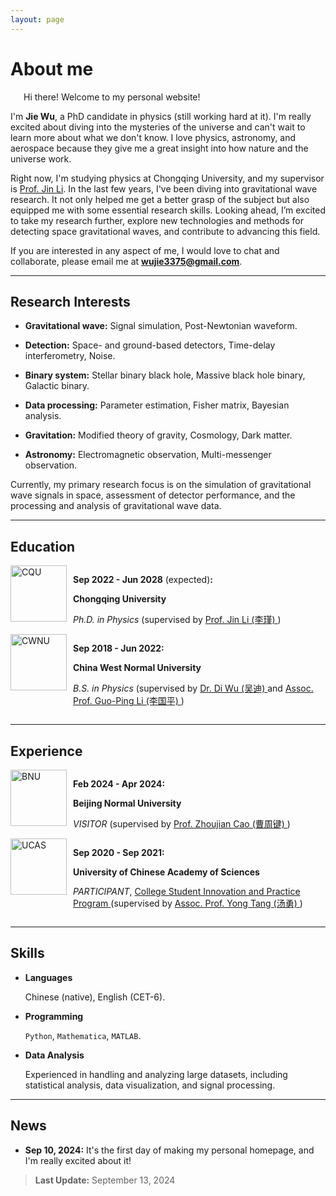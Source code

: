 ```yaml
---
layout: page
---
```


<!-- # <span style="color:red">The website is not completed.</span> -->

# About me

<!-- <img src="https://wujie3375.github.io/caihanlin.jpg" class="floatpic" width="360" height="480"> -->
 


<p style="text-indent: 1.5em;">Hi there! Welcome to my personal website!</p>

I'm **Jie Wu**, a PhD candidate in physics (still working hard at it). 
I'm really excited about diving into the mysteries of the universe and can't wait to learn more about what we don't know. 
I love physics, astronomy, and aerospace because they give me a great insight into how nature and the universe work.

Right now, I'm studying physics at Chongqing University, and my supervisor is [Prof. Jin Li](https://inspirehep.net/authors/1456898?ui-citation-summary=true&ui-exclude-self-citations=true). 
In the last few years, I've been diving into gravitational wave research. It not only helped me get a better grasp of the subject but also equipped me with some essential research skills. Looking ahead, I’m excited to take my research further, explore new technologies and methods for detecting space gravitational waves, and contribute to advancing this field.

If you are interested in any aspect of me, I would love to chat and collaborate, please email me at **wujie3375@gmail.com**.

---

## Research Interests

- **Gravitational wave:**  Signal simulation, Post-Newtonian waveform.

- **Detection:** Space- and ground-based detectors, Time-delay interferometry, Noise.

- **Binary system:** Stellar binary black hole, Massive black hole binary, Galactic binary.

- **Data processing:** Parameter estimation, Fisher matrix, Bayesian analysis.

- **Gravitation:** Modified theory of gravity, Cosmology, Dark matter.

- **Astronomy:** Electromagnetic observation, Multi-messenger observation.

Currently, my primary research focus is on the simulation of gravitational wave signals in space, assessment of detector performance, and the processing and analysis of gravitational wave data.


---

## Education

<!-- -  **Sep 2022 - Jun 2028** (expected) **:** 
  
   **PHD**, *Chongqing University* (supervised by [Prof. Jin Li (李瑾)](https://inspirehep.net/authors/1456898?ui-citation-summary=true&ui-exclude-self-citations=true)) -->

<div style="display: flex; align-items: flex-start; position: relative; padding-left: 0px;">
  <!-- 学校的 logo -->
  <img src="https://wujie3375.github.io/images/logo2/cqu.svg" alt="CQU" style="height: 90px; margin-right: 10px;">
  
  <!-- 文字内容 -->
  <div>
    <p><strong>Sep 2022 - Jun 2028</strong> (expected)<strong>:</strong></p>
    <p><strong>Chongqing University</strong></p>
    <p><em>Ph.D. in Physics</em> (supervised by 
    <a href="https://inspirehep.net/authors/1456898?ui-citation-summary=true&ui-exclude-self-citations=true">
        Prof. Jin Li (李瑾)
    </a>)</p>
  </div>
</div>


<!-- -  **Sep 2018 - Jun 2022:** 

   **UNDERGRADUATE**, *China West Normal University* (supervised by [Dr. Di Wu (吴迪)](https://inspirehep.net/authors/1647692?ui-citation-summary=true&ui-exclude-self-citations=true) and [Assoc. Prof. Guo-Ping Li (李国平)](https://inspirehep.net/authors/1275221?ui-citation-summary=true&ui-exclude-self-citations=true)) -->

<div style="display: flex; align-items: flex-start; position: relative; padding-left: 0px;">
  <!-- 学校的 logo -->
  <img src="https://wujie3375.github.io/images/logo2/cwnu.png" alt="CWNU" style="height: 90px; margin-right: 10px;">
  
  <!-- 文字内容 -->
  <div>
    <p><strong>Sep 2018 - Jun 2022:</strong></p>
    <p><strong>China West Normal University</strong></p>
    <p><em>B.S. in Physics</em> (supervised by 
    <a href="https://inspirehep.net/authors/1647692?ui-citation-summary=true&ui-exclude-self-citations=true">
        Dr. Di Wu (吴迪)
    </a>
    and
    <a href="https://inspirehep.net/authors/1275221?ui-citation-summary=true&ui-exclude-self-citations=true">
        Assoc. Prof. Guo-Ping Li (李国平)
    </a>)</p>
  </div>
</div>



---

## Experience

<!-- -  **Feb 2024 - Apr 2024:** 

   **VISITOR**, *Beijing Normal University* (supervised by [Prof. Zhoujian Cao (曹周键)](https://inspirehep.net/authors/1060083?ui-citation-summary=true&ui-exclude-self-citations=true)) -->

<div style="display: flex; align-items: flex-start; position: relative; padding-left: 0px;">
  <!-- 学校的 logo -->
  <img src="https://wujie3375.github.io/images/logo2/bnu.svg" alt="BNU" style="height: 90px; margin-right: 10px;">
  
  <!-- 文字内容 -->
  <div>
    <p><strong>Feb 2024 - Apr 2024:</strong></p>
    <p><strong>Beijing Normal University</strong></p>
    <p><em>VISITOR</em> (supervised by 
    <a href="https://inspirehep.net/authors/1060083?ui-citation-summary=true&ui-exclude-self-citations=true">
        Prof. Zhoujian Cao (曹周键)
    </a>)</p>
  </div>
</div>

<!-- -  **Sep 2020 - Sep 2021:** 

   **PARTICIPANT**, *University of Chinese Academy of Sciences*, College Student Innovation and Practice Program (supervised by [Assoc. Prof. Yong Tang (汤勇)](https://inspirehep.net/authors/1040919?ui-citation-summary=true&ui-exclude-self-citations=true)) -->

<div style="display: flex; align-items: flex-start; position: relative; padding-left: 0px;">
  <!-- 学校的 logo -->
  <img src="https://wujie3375.github.io/images/logo2/ucas.png" alt="UCAS" style="height: 90px; margin-right: 10px;">
  
  <!-- 文字内容 -->
  <div>
    <p><strong>Sep 2020 - Sep 2021:</strong></p>
    <p><strong>University of Chinese Academy of Sciences</strong></p>
    <p><em>PARTICIPANT</em>, 
    <a href="https://astro.ucas.ac.cn/index.php/cn/home/2016-03-17-03-00-27/314-2020-3">
        College Student Innovation and Practice Program
    </a>
     (supervised by 
    <a href="https://inspirehep.net/authors/1040919?ui-citation-summary=true&ui-exclude-self-citations=true">
        Assoc. Prof. Yong Tang (汤勇)
    </a>)</p>
  </div>
</div>

---

## Skills

- **Languages**
  
    Chinese (native), English (CET-6).

- **Programming**
  
    ```Python```, ```Mathematica```, ```MATLAB```.

- **Data Analysis**
  
    Experienced in handling and analyzing large datasets, including statistical analysis, data visualization, and signal processing.

---
## News

- **Sep 10, 2024:** It's the first day of making my personal homepage, and I'm really excited about it!

> **Last Update:** September 13, 2024
